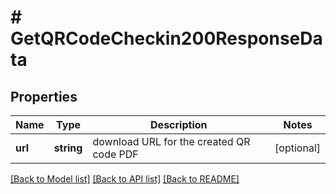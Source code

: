 # # GetQRCodeCheckin200ResponseData

## Properties

Name | Type | Description | Notes
------------ | ------------- | ------------- | -------------
**url** | **string** | download URL for the created QR code PDF | [optional]

[[Back to Model list]](../../README.md#models) [[Back to API list]](../../README.md#endpoints) [[Back to README]](../../README.md)
